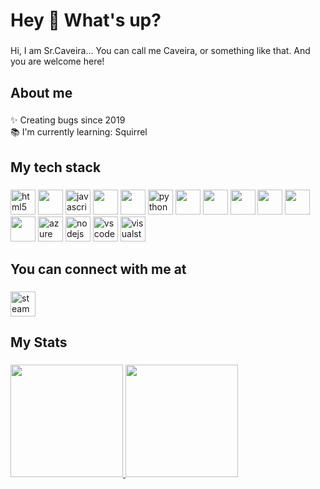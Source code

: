 <h1 align="left">Hey 👋 What's up?</h1>

###

<p align="left">Hi, I am Sr.Caveira... You can call me Caveira, or something like that. And you are welcome here!</p>

###

<h2 align="left">About me</h2>

###

<p align="left">✨ Creating bugs since 2019<br>📚 I'm currently learning: Squirrel</p>

###

<h2 align="left">My tech stack</h2>

###

<div align="left">
  <img src="https://cdn.jsdelivr.net/gh/devicons/devicon/icons/html5/html5-original.svg" width="40" height="40" alt="html5 logo"  />
  <img src="https://cdn.jsdelivr.net/gh/devicons/devicon/icons/css3/css3-original.svg" width="40" height="40" />
  <img src="https://cdn.jsdelivr.net/gh/devicons/devicon/icons/javascript/javascript-original.svg" width="40" height="40" alt="javascript logo"  />
  <img src="https://cdn.jsdelivr.net/gh/devicons/devicon/icons/php/php-original.svg" width="40" height="40" />
  <img src="https://cdn.jsdelivr.net/gh/devicons/devicon/icons/mysql/mysql-original-wordmark.svg" width="40" height="40" />
  <img src="https://cdn.jsdelivr.net/gh/devicons/devicon/icons/python/python-original.svg" width="40" height="40" alt="python logo"  />
  <img src="https://cdn.jsdelivr.net/gh/devicons/devicon/icons/java/java-original-wordmark.svg" width="40" height="40" />
  <img src="https://cdn.jsdelivr.net/gh/devicons/devicon/icons/androidstudio/androidstudio-original.svg" width="40" height="40" />
  <img src="https://cdn.jsdelivr.net/gh/devicons/devicon/icons/kotlin/kotlin-original.svg" width="40" height="40" />
  <img src="https://cdn.jsdelivr.net/gh/devicons/devicon/icons/c/c-original.svg" width="40" height="40" />
  <img src="https://cdn.jsdelivr.net/gh/devicons/devicon/icons/csharp/csharp-original.svg" width="40" height="40" />
  <img src="https://cdn.jsdelivr.net/gh/devicons/devicon/icons/cplusplus/cplusplus-original.svg" width="40" height="40" />
  <img src="https://cdn.jsdelivr.net/gh/devicons/devicon/icons/azure/azure-original.svg" width="40" height="40" alt="azure logo"  />
  <img src="https://cdn.jsdelivr.net/gh/devicons/devicon/icons/nodejs/nodejs-original.svg" width="40" height="40" alt="nodejs logo"  />
  <img src="https://cdn.jsdelivr.net/gh/devicons/devicon/icons/vscode/vscode-original.svg" width="40" height="40" alt="vscode logo"  />
  <img src="https://cdn.jsdelivr.net/gh/devicons/devicon/icons/visualstudio/visualstudio-plain.svg" width="40" height="40" alt="visualstudio logo"  />
</div>

###

<h2 align="left">You can connect with me at</h2>

###

<div align="left">
  <a href="https://steamcommunity.com/id/srcaveira/" target="_blank">
    <img src="https://www.vectorlogo.zone/logos/steampowered/steampowered-icon.svg" width="40" height="40" alt="steam logo"  />
  </a>
</div>

###

<h2 align="left">My Stats</h2>

###

<div>
  <a href="https://github.com/SirCaveiraOFC">
  <img loading="lazy" height="180em" src="https://github-readme-stats.vercel.app/api/top-langs/?username=SirCaveiraOFC&layout=compact&langs_count=7&theme=dracula"/>
  <img loading="lazy" height="180em" src="https://github-readme-stats.vercel.app/api?username=SirCaveiraOFC&show_icons=true&theme=dracula&include_all_commits=true&count_private=true"/>
</div>
